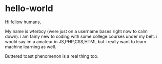 # hello-world

Hi fellow humans,

My name is wterboy (were just on a username bases right now to calm down). i am fairly new to coding with some college courses under my belt. i would say im a amateur in JS,PHP,CSS,HTML but i really want to learn machine learning as well.

Buttered toast phenomenon is a real thing too. 
